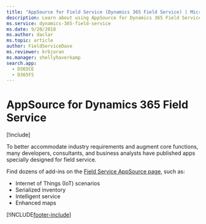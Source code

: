 ```yaml
---
title: "AppSource for Field Service (Dynamics 365 Field Service) | MicrosoftDocs"
description: Learn about using AppSource for Dynamics 365 Field Service.
ms.service: dynamics-365-field-service
ms.date: 9/20/2018
ms.author: daclar 
ms.topic: article
author: FieldServiceDave
ms.reviewer: krbjoran
ms.manager: shellyhaverkamp
search.app: 
  - D365CE
  - D365FS
---
```


# AppSource for Dynamics 365 Field Service

[!include[](../includes/pn-crm-9-0-0-online.md)]

To better accommodate industry requirements and augment core functions, many developers, consultants, and business analysts have published apps specially designed for field service.

Find dozens of add-ins on the [Field Service AppSource page](https://appsource.microsoft.com/marketplace/apps?product=dynamics-365-for-field-services), such as: 

- Internet of Things (IoT) scenarios
- Serialized inventory
- Intelligent service
- Enhanced maps


[!INCLUDE[footer-include](../includes/footer-banner.md)]